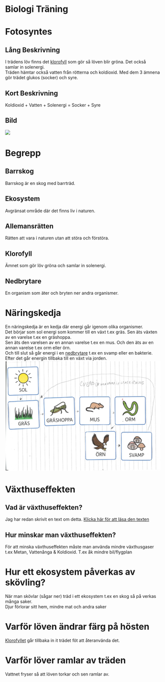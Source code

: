 # Biologi Träning
# Fotosyntes
## Lång Beskrivning
I trädens löv finns det [klorofyll](#klorofyll) som gör så löven blir gröna. Det också samlar in solenergi.      
Träden hämtar också vatten från rötterna och koldioxid. Med dem 3 ämnena gör trädet glukos (socker) och syre.
## Kort Beskrivning
Koldioxid + Vatten + Solenergi = Socker + Syre
## Bild
![](assets/Biologi-Tr%C3%A4ning/fotosyntes.jpg)
# Begrepp
## Barrskog
Barrskog är en skog med barrträd.
## Ekosystem
Avgränsat område där det finns liv i naturen.
## Allemansrätten
Rätten att vara i naturen utan att störa och förstöra.
## Klorofyll
Ämnet som gör löv gröna och samlar in solenergi.
## Nedbrytare
En organism som äter och bryten ner andra organismer.
# Näringskedja
En näringskedja är en kedja där energi går igenom olika organismer.                                    
Det börjar som sol energi som kommer till en växt t.ex gräs. Sen äts växten av en varelse t.ex en gräshoppa.     
Sen äts den varelsen av en annan varelse t.ex en mus. Och den äts av en annan varelse t.ex orm eller örn.      
Och till slut så går energi i en [nedbrytare](#nedbrytare) t.ex en svamp eller en bakterie.
Efter det går energin tillbaka till en växt via jorden.
![](assets/Biologi-Tr%C3%A4ning/n%C3%A4ringskedja.jpg)
# Växthuseffekten
## Vad är växthuseffekten?
Jag har redan skrivit en text om detta. [Klicka här för att läsa den texten](../Växthuseffekten)
## Hur minskar man växthuseffekten?
För att minska växthuseffekten måste man använda mindre växthusgaser t.ex Metan, Vattenånga & Koldioxid.
T.ex åk mindre bil/flygplan
# Hur ett ekosystem påverkas av skövling?
När man skövlar (sågar ner) träd i ett ekosystem t.ex en skog så på verkas många saker.             
Djur förlorar sitt hem, mindre mat och andra saker
# Varför löven ändrar färg på hösten
[Klorofyllet](#klorofyll) går tillbaka in it trädet föt att återanvända det.
# Varför löver ramlar av träden
Vattnet fryser så att löven torkar och sen ramlar av.